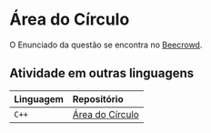 
# Área do Círculo

O Enunciado da questão se encontra no [Beecrowd](https://www.beecrowd.com.br/judge/pt/problems/view/1002).


## Atividade em outras linguagens


| Linguagem   | Repositório                           |
| :---------- | :---------------------------------- |
| `C++` | [Área do Círculo](./C++/) |


